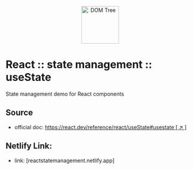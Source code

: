 <div style="text-align: center">
   <img src="./assets/images/React-icon.svg" alt="DOM Tree" width="100" />
</div>

# React :: state management :: useState

State management demo for React components

## Source

- official doc: [https://react.dev/reference/react/useState#usestate [ ↗ ] ](https://react.dev/reference/react/useState#usestate)

## Netlify Link:

- link: [reactstatemanagement.netlify.app]
